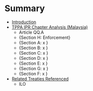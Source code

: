 # Summary

* [Introduction](README.md)
* [TPPA IPR Chapter Analysis (Malaysia)](tppa_ipr_chapter_analysis_malaysia.md)
   * Article QQ.A
   * {Section H: Enforcement}
   * {Section A: x }
   * {Section B: x }
   * {Section C: x }
   * {Section D: x }
   * {Section E: x }
   * {Section G: x }
   * {Section F: x }
* [Related Treaties Referenced](related_treaties_referenced.md)
   * ILO

